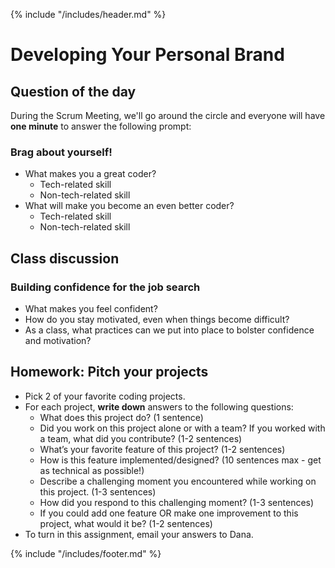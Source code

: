 {% include "/includes/header.md" %}

# Developing Your Personal Brand

## Question of the day

During the Scrum Meeting, we'll go around the circle and everyone will have **one minute** to answer the following prompt:

### Brag about yourself!

* What makes you a great coder?
  * Tech-related skill
  * Non-tech-related skill
* What will make you become an even better coder?
  * Tech-related skill
  * Non-tech-related skill

## Class discussion

### Building confidence for the job search

* What makes you feel confident?
* How do you stay motivated, even when things become difficult?
* As a class, what practices can we put into place to bolster confidence and motivation?

## Homework: Pitch your projects

* Pick 2 of your favorite coding projects.
* For each project, **write down** answers to the following questions:
  * What does this project do? (1 sentence)
  * Did you work on this project alone or with a team? If you worked with a team, what did you contribute? (1-2 sentences)
  * What’s your favorite feature of this project? (1-2 sentences)
  * How is this feature implemented/designed? (10 sentences max - get as technical as possible!)
  * Describe a challenging moment you encountered while working on this project. (1-3 sentences)
  * How did you respond to this challenging moment? (1-3 sentences)
  * If you could add one feature OR make one improvement to this project, what would it be? (1-2 sentences)
* To turn in this assignment, email your answers to Dana.

{% include "/includes/footer.md" %}
